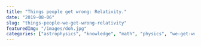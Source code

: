 ```yaml
---
title: "Things people get wrong: Relativity."
date: "2019-08-06"
slug: "things-people-we-get-wrong-relativity"
featuredImg: "/images/doh.jpg"
categories: ["astrophysics", "knowledge", "math", "physics", "we-get-wrong"]
---
```



